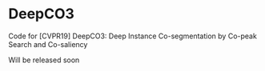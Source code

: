 # DeepCO3
Code for [CVPR19] DeepCO3: Deep Instance Co-segmentation by Co-peak Search and Co-saliency

Will be released soon
